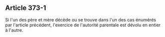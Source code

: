 Article 373-1
----
Si l'un des père et mère décède ou se trouve dans l'un des cas énumérés par
l'article précédent, l'exercice de l'autorité parentale est dévolu en entier à
l'autre.
